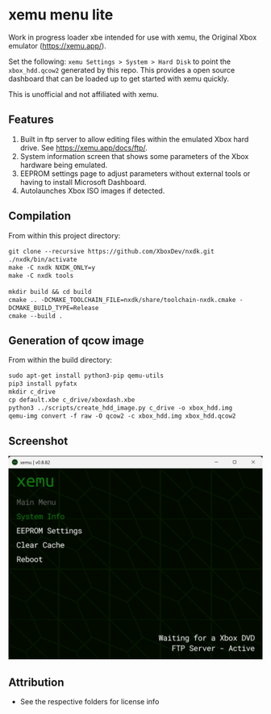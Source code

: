 # xemu menu lite
Work in progress loader xbe intended for use with xemu, the Original Xbox emulator (https://xemu.app/).

Set the following: `xemu Settings > System > Hard Disk` to point the `xbox_hdd.qcow2` generated by this repo. This provides a open source dashboard that can be loaded up to get started with xemu quickly.

This is unofficial and not affiliated with xemu.

## Features
1. Built in ftp server to allow editing files within the emulated Xbox hard drive. See https://xemu.app/docs/ftp/.
2. System information screen that shows some parameters of the Xbox hardware being emulated.
3. EEPROM settings page to adjust parameters without external tools or having to install Microsoft Dashboard.
4. Autolaunches Xbox ISO images if detected.

## Compilation
From within this project directory:
```
git clone --recursive https://github.com/XboxDev/nxdk.git
./nxdk/bin/activate
make -C nxdk NXDK_ONLY=y
make -C nxdk tools

mkdir build && cd build
cmake .. -DCMAKE_TOOLCHAIN_FILE=nxdk/share/toolchain-nxdk.cmake -DCMAKE_BUILD_TYPE=Release
cmake --build .
```

## Generation of qcow image
From within the build directory:
```
sudo apt-get install python3-pip qemu-utils
pip3 install pyfatx
mkdir c_drive
cp default.xbe c_drive/xboxdash.xbe
python3 ../scripts/create_hdd_image.py c_drive -o xbox_hdd.img
qemu-img convert -f raw -O qcow2 -c xbox_hdd.img xbox_hdd.qcow2
```

## Screenshot
![Screenshot1](/.github/image.png?)

## Attribution
* See the respective folders for license info
